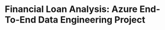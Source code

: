 <!DOCTYPE html>
<html lang="en">
<head>
    <meta charset="UTF-8">
    <meta name="viewport" content="width=device-width, initial-scale=1.0">
    <title>Financial Loan Analysis | Azure End-To-End Data Engineering Project</title>
</head>
<body>
    <h1>Financial Loan Analysis: Azure End-To-End Data Engineering Project</h1>
    <!-- Your content goes here -->
</body>
</html>
